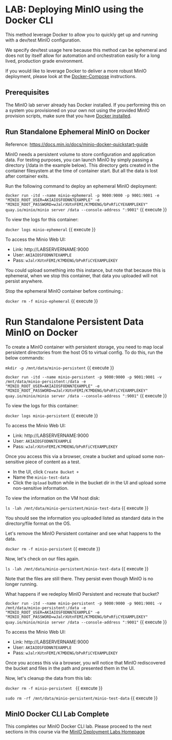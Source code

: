 # LAB: Deploying MinIO using the Docker CLI

This method leverage Docker to allow you to quickly get up and running with a dev/test MinIO configuration.

We specify dev/test usage here because this method can be ephemeral and does not by itself allow for automation and orchestration easily for a long lived, production grade environment.

If you would like to leverage Docker to deliver a more robust MinIO deployment, please look at the [Docker-Compose](../docker-compose/README.md) instructions.

## Prerequisites

The MinIO lab server already has Docker installed. If you performing this on a system you provisioned on your own not using the provided MinIO provision scripts, make sure that you have [Docker installed](https://docs.docker.com/engine/install/).

## Run Standalone Ephemeral MinIO on Docker

Reference: https://docs.min.io/docs/minio-docker-quickstart-guide

MinIO needs a persistent volume to store configuration and application data. For testing purposes, you can launch MinIO by simply passing a directory (/data in the example below). This directory gets created in the container filesystem at the time of container start. But all the data is lost after container exits.

Run the following command to deploy an ephemeral MinIO deployment:

`docker run -itd --name minio-ephemeral -p 9000:9000 -p 9001:9001 -e "MINIO_ROOT_USER=AKIAIOSFODNN7EXAMPLE" -e "MINIO_ROOT_PASSWORD=wJalrXUtnFEMI/K7MDENG/bPxRfiCYEXAMPLEKEY" quay.io/minio/minio server /data --console-address ":9001"` {{ execute }}

To view the logs for this container:

`docker logs minio-ephemeral` {{ execute }}

To access the Minio Web UI:

- Link: http://LABSERVERNAME:9000
- User: `AKIAIOSFODNN7EXAMPLE`
- Pass: `wJalrXUtnFEMI/K7MDENG/bPxRfiCYEXAMPLEKEY`

You could upload something into this instance, but note that because this is ephemeral, when we stop this container, that data you uploaded will not persist anywhere.

Stop the ephemeral MinIO container before continuing.:

`docker rm -f minio-ephemeral` {{ execute }}

# Run Standalone Persistent Data MinIO on Docker

To create a MinIO container with persistent storage, you need to map local persistent directories from the host OS to virtual config. To do this, run the below commands:

`mkdir -p /mnt/data/minio-persistent` {{ execute }}

`docker run -itd --name minio-persistent -p 9000:9000 -p 9001:9001 -v /mnt/data/minio-persistent:/data -e "MINIO_ROOT_USER=AKIAIOSFODNN7EXAMPLE" -e "MINIO_ROOT_PASSWORD=wJalrXUtnFEMI/K7MDENG/bPxRfiCYEXAMPLEKEY" quay.io/minio/minio server /data --console-address ":9001"` {{ execute }}

To view the logs for this container:

`docker logs minio-persistent` {{ execute }}

To access the Minio Web UI:

- Link: http://LABSERVERNAME:9000
- User: `AKIAIOSFODNN7EXAMPLE`
- Pass: `wJalrXUtnFEMI/K7MDENG/bPxRfiCYEXAMPLEKEY`

Once you access this via a browser, create a bucket and upload some non-sensitive piece of content as a test.

- In the UI, click `Create Bucket +` 
- Name the `minio-test-data`
- Click the `Upload` button while in the bucket dir in the UI and upload some non-sensitive information.

To view the information on the VM host disk:

`ls -lah /mnt/data/minio-persistent/minio-test-data` {{ execute }}

You should see the information you uploaded listed as standard data in the directory/file format on the OS.

Let's remove the MinIO Persistent container and see what happens to the data.

`docker rm -f minio-persistent` {{ execute }}

Now, let's check on our files again.

`ls -lah /mnt/data/minio-persistent/minio-test-data` {{ execute }}

Note that the files are still there. They persist even though MinIO is no longer running.

What happens if we redeploy MinIO Persistent and recreate that bucket?

`docker run -itd --name minio-persistent -p 9000:9000 -p 9001:9001 -v /mnt/data/minio-persistent:/data -e "MINIO_ROOT_USER=AKIAIOSFODNN7EXAMPLE" -e "MINIO_ROOT_PASSWORD=wJalrXUtnFEMI/K7MDENG/bPxRfiCYEXAMPLEKEY" quay.io/minio/minio server /data --console-address ":9001"` {{ execute }}

To access the Minio Web UI:

- Link: http://LABSERVERNAME:9000
- User: `AKIAIOSFODNN7EXAMPLE`
- Pass: `wJalrXUtnFEMI/K7MDENG/bPxRfiCYEXAMPLEKEY`

Once you access this via a browser, you will notice that MinIO rediscovered the bucket and files in the path and presented them in the UI.

Now, let's cleanup the data from this lab:

`docker rm -f minio-persistent ` {{ execute }}

`sudo rm -rf /mnt/data/minio-persistent/minio-test-data` {{ execute }}

## MinIO Docker CLI Lab Complete

This completes our MinIO Docker CLI lab. Please proceed to the next sections in this course via the [MinIO Deployment Labs Homepage](../../README.md)

